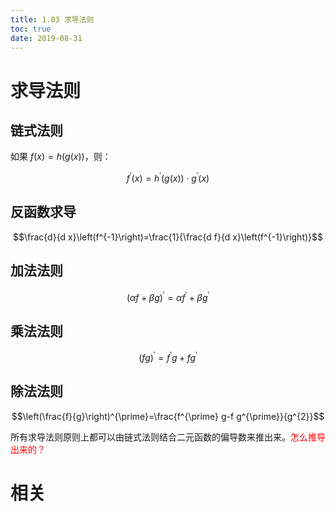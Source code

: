 ```yaml
---
title: 1.03 求导法则
toc: true
date: 2019-08-31
---
```


# 求导法则

## 链式法则

如果 $f(x)=h(g(x))$，则：

$$f^{\prime}(x)=h^{\prime}(g(x)) \cdot g^{\prime}(x)$$

## 反函数求导

$$\frac{d}{d x}\left(f^{-1}\right)=\frac{1}{\frac{d f}{d x}\left(f^{-1}\right)}$$

## 加法法则


$$(\alpha f+\beta g)^{\prime}=\alpha f^{\prime}+\beta g^{\prime}$$


## 乘法法则

$$(f g)^{\prime}=f^{\prime} g+f g^{\prime}$$


## 除法法则

$$\left(\frac{f}{g}\right)^{\prime}=\frac{f^{\prime} g-f g^{\prime}}{g^{2}}$$

所有求导法则原则上都可以由链式法则结合二元函数的偏导数来推出来。<span style="color:red;">怎么推导出来的？</span>

# 相关

